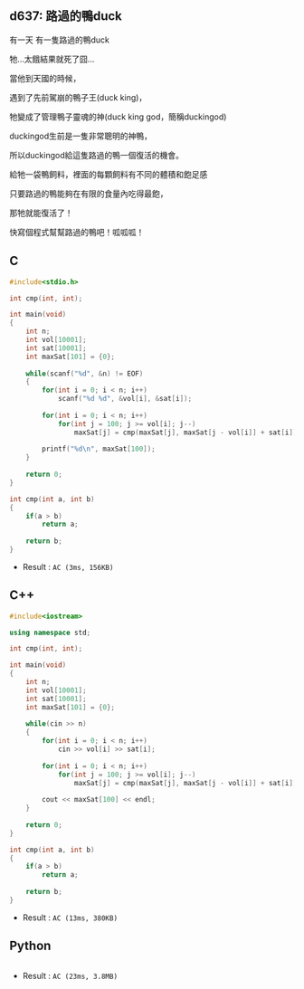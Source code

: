 ## d637: 路過的鴨duck
有一天
有一隻路過的鴨duck

牠…太餓結果就死了囧…

當他到天國的時候，

遇到了先前駕崩的鴨子王(duck king)，

牠變成了管理鴨子靈魂的神(duck king god，簡稱duckingod)

duckingod生前是一隻非常聰明的神鴨，

所以duckingod給這隻路過的鴨一個復活的機會。

給牠一袋鴨飼料，裡面的每顆飼料有不同的體積和飽足感

只要路過的鴨能夠在有限的食量內吃得最飽，

那牠就能復活了！

快寫個程式幫幫路過的鴨吧！呱呱呱！

## C
```C
#include<stdio.h>

int cmp(int, int);

int main(void)
{
	int n;
	int vol[10001];
	int sat[10001];
	int maxSat[101] = {0};
	
	while(scanf("%d", &n) != EOF)
	{
		for(int i = 0; i < n; i++)
			scanf("%d %d", &vol[i], &sat[i]);
		
		for(int i = 0; i < n; i++)
			for(int j = 100; j >= vol[i]; j--)
				maxSat[j] = cmp(maxSat[j], maxSat[j - vol[i]] + sat[i]);
		
		printf("%d\n", maxSat[100]);
	}
	
	return 0;
}

int cmp(int a, int b)
{
	if(a > b)
		return a;
	
	return b;
}
```
 * Result : `AC (3ms, 156KB)`

## C++
```C++
#include<iostream>

using namespace std;

int cmp(int, int);

int main(void)
{
	int n;
	int vol[10001];
	int sat[10001];
	int maxSat[101] = {0};
	
	while(cin >> n)
	{
		for(int i = 0; i < n; i++)
			cin >> vol[i] >> sat[i];
		
		for(int i = 0; i < n; i++)
			for(int j = 100; j >= vol[i]; j--)
				maxSat[j] = cmp(maxSat[j], maxSat[j - vol[i]] + sat[i]);
		
		cout << maxSat[100] << endl;
	}
	
	return 0;
}

int cmp(int a, int b)
{
	if(a > b)
		return a;
	
	return b;
}
```
 * Result : `AC (13ms, 380KB)`

## Python
```python

```
 * Result : `AC (23ms, 3.8MB)`
